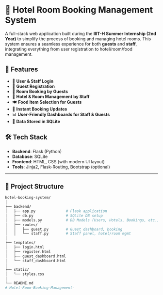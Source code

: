 # 🏨 Hotel Room Booking Management System

A full-stack web application built during the **IIIT-H Summer Internship (2nd Year)** to simplify the process of booking and managing hotel rooms. This system ensures a seamless experience for both **guests** and **staff**, integrating everything from user registration to hotel/room/food management.

## 🚀 Features

- 🔐 **User & Staff Login**
- 📝 **Guest Registration**
- 📅 **Room Booking by Guests**
- 🏨 **Hotel & Room Management by Staff**
- 🍽️ **Food Item Selection for Guests**
- 🔔 **Instant Booking Updates**
- 📊 **User-Friendly Dashboards for Staff & Guests**
- 💾 **Data Stored in SQLite**

## 🛠 Tech Stack

- **Backend**: Flask (Python)
- **Database**: SQLite
- **Frontend**: HTML, CSS (with modern UI layout)
- **Tools**: Jinja2, Flask-Routing, Bootstrap (optional)

---

## 📁 Project Structure

```bash
hotel-booking-system/
│
├── backend/
│   ├── app.py              # Flask application
│   ├── db.py               # SQLite DB setup
│   ├── models.py           # DB Models (Users, Hotels, Bookings, etc.)
│   ├── routes/
│   │   ├── guest.py        # Guest dashboard, booking
│   │   └── staff.py        # Staff panel, hotel/room mgmt
│
├── templates/
│   ├── login.html
│   ├── register.html
│   ├── guest_dashboard.html
│   └── staff_dashboard.html
│
├── static/
│   └── styles.css
│
└── README.md
# Hotel-Room-Booking-Management-
